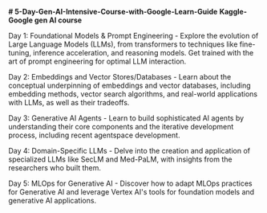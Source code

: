 **# 5-Day-Gen-AI-Intensive-Course-with-Google-Learn-Guide**
**Kaggle-Google gen AI course**

Day 1: Foundational Models & Prompt Engineering - Explore the evolution of Large Language Models (LLMs), from transformers to techniques like fine-tuning, inference acceleration, and reasoning models. Get trained with the art of prompt engineering for optimal LLM interaction.

Day 2: Embeddings and Vector Stores/Databases - Learn about the conceptual underpinning of embeddings and vector databases, including embedding methods, vector search algorithms, and real-world applications with LLMs, as well as their tradeoffs.

Day 3: Generative AI Agents - Learn to build sophisticated AI agents by understanding their core components and the iterative development process, including recent agentspace development.

Day 4: Domain-Specific LLMs - Delve into the creation and application of specialized LLMs like SecLM and Med-PaLM, with insights from the researchers who built them.

Day 5: MLOps for Generative AI - Discover how to adapt MLOps practices for Generative AI and leverage Vertex AI's tools for foundation models and generative AI applications.
